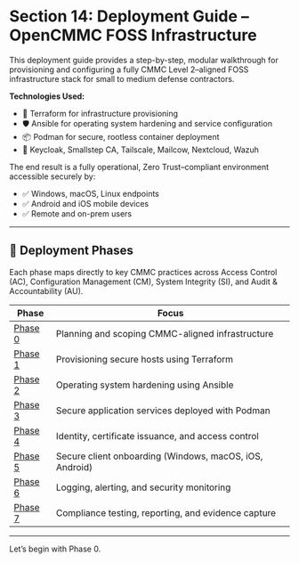 # Section 14: Deployment Guide – OpenCMMC FOSS Infrastructure

This deployment guide provides a step-by-step, modular walkthrough for provisioning and configuring a fully CMMC Level 2–aligned FOSS infrastructure stack for small to medium defense contractors.

**Technologies Used:**

- 🔧 Terraform for infrastructure provisioning
- 🛡️ Ansible for operating system hardening and service configuration
- 📦 Podman for secure, rootless container deployment
- 🔐 Keycloak, Smallstep CA, Tailscale, Mailcow, Nextcloud, Wazuh

The end result is a fully operational, Zero Trust–compliant environment accessible securely by:

- ✅ Windows, macOS, Linux endpoints
- ✅ Android and iOS mobile devices
- ✅ Remote and on-prem users

---

## 📘 Deployment Phases

Each phase maps directly to key CMMC practices across Access Control (AC), Configuration Management (CM), System Integrity (SI), and Audit & Accountability (AU).

| Phase | Focus |
|-------|-------|
| [Phase 0](01_planning.md) | Planning and scoping CMMC-aligned infrastructure |
| [Phase 1](02_terraform_provisioning.md) | Provisioning secure hosts using Terraform |
| [Phase 2](03_ansible_hardening.md) | Operating system hardening using Ansible |
| [Phase 3](04_podman_services.md) | Secure application services deployed with Podman |
| [Phase 4](05_identity_cert_mgmt.md) | Identity, certificate issuance, and access control |
| [Phase 5](06_client_registration.md) | Secure client onboarding (Windows, macOS, iOS, Android) |
| [Phase 6](07_logging_monitoring.md) | Logging, alerting, and security monitoring |
| [Phase 7](08_validation_reporting.md) | Compliance testing, reporting, and evidence capture |

---

Let’s begin with Phase 0.
